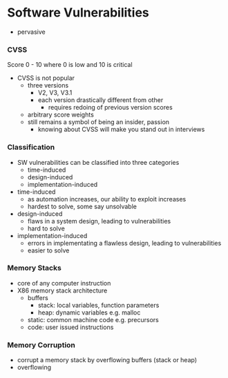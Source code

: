 # Software Vulnerabilities
* pervasive

### CVSS 
Score 0 - 10 where 0 is low and 10 is critical 

* CVSS is not popular
    * three versions
        * V2, V3, V3.1
        * each version drastically different from other 
            * requires redoing of previous version scores
    * arbitrary score weights
    * still remains a symbol of being an insider, passion
        * knowing about CVSS will make you stand out in interviews

### Classification
* SW vulnerabilities can be classified into three categories
    * time-induced
    * design-induced
    * implementation-induced
* time-induced
    * as automation increases, our ability to exploit increases
    * hardest to solve, some say unsolvable
* design-induced
    * flaws in a system design, leading to vulnerabilities
    * hard to solve
* implementation-induced
    * errors in implementating a flawless design, leading to vulnerabilities
    * easier to solve


### Memory Stacks
* core of any computer instruction
* X86 memory stack architecture
    * buffers
        * stack: local variables, function parameters
        * heap: dynamic variables e.g. malloc
    * static: common machine code e.g. precursors
    * code: user issued instructions

### Memory Corruption
* corrupt a memory stack by overflowing buffers (stack or heap)
* overflowing